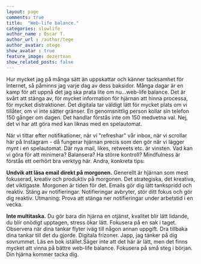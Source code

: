 ```yaml
---
layout: page
comments: true
title:  "Web-life balance."
categories: slowlife
author_name : Oscar T.
author_url : /author/tege
author_avatar: otege
show_avatar : true
feature_image: dezertvan
show_related_posts: false
---
```


Hur mycket jag på många sätt än uppskattar och känner tacksamhet för Internet, så påminns jag varje dag av dess baksidor. 
Många dagar är en kamp för att uppnå det jag ska prata lite om nu...web-life balance. Det är svårt att stänga av, för mycket information 
för hjärnan att hinna processa, för mycket distraktioner. Det digitala tar väldigt lätt för mycket plats om vi tillåter, om vi inte sätter 
gränser. En genomsnittlig person kollar sin telefon 150 gånger om dagen. Det handlar förstås inte om 150 medvetna val. Nej, det vi har att 
göra med kan liknas med en spelautomat.

När vi tittar efter notifikationer, när vi "refreshar" vår inbox, när vi scrollar här på Instagram - då fungerar hjärnan precis som den gör 
när vi lägger mynt i en spelautomat. Där nya mail, likes, retweets etc. är vinsten. Vad kan vi göra för att minimera? Balansera? Ha 
större kontroll? Mindfulness är förstås ett oerhört bra verktyg här. Andra, konkreta tips: 

**Undvik att läsa email direkt på morgonen.** Generellt är hjärnan som mest fokuserad, kreativ och produktiv på morgonen. Det strategiska, 
det kreativa, det viktigaste. Morgonen är tiden för det. Emails gör dig lätt tankspridd och reaktiv. Stäng av notifieringar. 
Notifieringar avbryter, stör ditt fokus och gör dig reaktiv. Utmaning: Prova att stänga ner notifieringar under arbetstid i en vecka. 

**Inte multitaska.** Du gör bara din hjärna en otjänst, kvalitet blir lätt lidande, du blir onödigt upptagen, stress ökar lätt. 
Fokusera på en sak i taget. Observera när dina tankar flyter iväg till någon annan uppgift. Dra tillbaka dina tankar till det du gjorde. 
Digitala frizoner. Japp, jag tänker på dig sovrummet. Läs en bok istället.Säger inte att det här är lätt, men det finns mycket att vinna 
på bättre web-life balance. Fokusera på små steg i början. Din hjärna kommer tacka dig.
